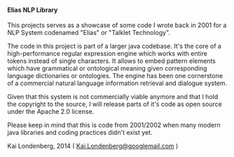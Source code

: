 
#### Elias NLP Library

This projects serves as a showcase of some code I wrote back in 2001 for a NLP System codenamed "Elias" or "Talklet Technology".

The code in this project is part of a larger java codebase. It's the core of a high-performance regular expression engine which works with entire tokens instead
of single characters. It allows to embed pattern elements which have grammatical or ontological meaning given corresponding language dictionaries or ontologies.
The engine has been one cornerstone of a commercial natural language information retrieval and dialogue system. 

Given that this system is not commercially viable anymore and that I hold the copyright to the source, I will release parts of it's code as open source
under the Apache 2.0 license.

Please keep in mind that this is code from 2001/2002 when many modern java libraries and coding practices didn't exist yet.

Kai Londenberg, 2014 ( Kai.Londenberg@googlemail.com )